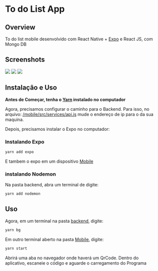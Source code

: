 # To do List App

## Overview
To do list mobile desenvolvido com React Native + [Expo](https://expo.io) e React JS, com Mongo DB 

## Screenshots
![](/img/Screenshot_20200501-144347.png) ![](/img/Screenshot_20200501-144355.png)
![](/img/Screenshot_20200501-144406.png)

## Instalação e Uso

**Antes de Começar, tenha o [Yarn](https://classic.yarnpkg.com/pt-BR/docs/install) instalado no computador**

Agora, precisamos configurar o caminho para o Backend. Para isso, no arquivo: 
[/mobile/src/services/api.js](https://github.com/mrpedro567/TodoList/tree/master/mobile/src/services) mude o endereço de ip para o da sua maquina.

Depois, precisamos instalar o Expo no computador:

### Instalando Expo
```bash
yarn add expo
```
E tambem o expo em um dispositivo [Mobile](https://expo.io/tools#client)


### instalando Nodemon

Na pasta backend, abra um terminal de digite: 
```bash
yarn add nodemon
```


## Uso
Agora, em um terminal na pasta [backend](https://github.com/mrpedro567/TodoList/tree/master/backend), digite: 
```bash
yarn bg
```

Em outro terminal aberto na pasta [Mobile](https://github.com/mrpedro567/TodoList/tree/master/mobile), digite: 
```bash
yarn start
```

Abrirá uma aba no navegador onde haverá um QrCode. Dentro do aplicativo, escaneie o código e aguarde o carregamento do Programa
